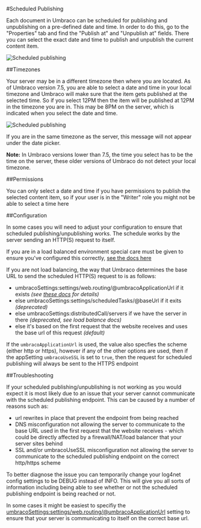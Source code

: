 #Scheduled Publishing

Each document in Umbraco can be scheduled for publishing and unpublishing on a pre-defined date and time. In order to do this, go to the "Properties" tab and find the "Publish at" and "Unpublish at" fields. There you can select the exact date and time to publish and unpublish the current content item.

![Scheduled publishing](images/Publish-At.jpg)

##Timezones <a name="timezones"></a>

Your server may be in a different timezone then where you are located. As of Umbraco version 7.5, you are able to select a date and time in your local timezone and Umbraco will make sure that the item gets published at the selected time. So if you select 12PM then the item will be published at 12PM in the timezone you are in. This may be 8PM on the server, which is indicated when you select the date and time.

![Scheduled publishing](images/Publish-Timezone-Difference.jpg)

If you are in the same timezone as the server, this message will not appear under the date picker.

**Note:** In Umbraco versions lower than 7.5, the time you select has to be the time on the server, these older versions of Umbraco do not detect your local timezone. 

##Permissions

You can only select a date and time if you have permissions to publish the selected content item, so if your user is in the "Writer" role you might not be able to select a time here

##Configuration

In some cases you will need to adjust your configuration to ensure that scheduled publishing/unpublishing works. The schedule works by the server sending an HTTP(S) request to itself. 

If you are in a load balanced environment special care must be given to ensure you've configured this correctly, [see the docs here](../../Setup/Server-Setup/Load-Balancing/flexible.md#scheduling-and-master-election)

If you are not load balancing, the way that Umbraco determines the base URL to send the scheduled HTTP(S) request to is as follows:

* umbracoSettings:settings/web.routing/@umbracoApplicationUrl if it exists _(see [these docs](../../../Reference/Config/umbracoSettings/index.md#web-routing) for details)_
* else umbracoSettings:settings/scheduledTasks/@baseUrl if it exits _(deprecated)_
* else umbracoSettings:distributedCall/servers if we have the server in there _(deprecated, see load balance docs)_
* else it's based on the first request that the website receives and uses the base url of this request _(default)_

If the `umbracoApplicationUrl` is used, the value also specfies the scheme (either http or https), however if any of the other options are used, then if the appSetting `umbracoUseSSL` is set to `true`, then the request for scheduled publishing will always be sent to the HTTPS endpoint

##Troubleshooting

If your scheduled publishing/unpublishing is not working as you would expect it is most likely due to an issue that your server cannot communicate with the scheduled publishing endpoint. This can be caused by a number of reasons such as: 

* url rewrites in place that prevent the endpoint from being reached
* DNS misconfiguration not allowing the server to communicate to the base URL used in the first request that the website receives - which could be directly affected by a firewall/NAT/load balancer that your server sites behind
* SSL and/or umbracoUseSSL misconfiguration not allowing the server to communicate to the scheduled publishing endpoint on the correct http/https scheme

To better diagnose the issue you can temporarily change your log4net config settings to be DEBUG instead of INFO. This will give you all sorts of information including being able to see whether or not the scheduled publishing endpoint is being reached or not. 

In some cases it might be easiest to specifiy the [umbracoSettings:settings/web.routing/@umbracoApplicationUrl](../../../Reference/Config/umbracoSettings/index.md#web-routing) setting to ensure that your server is communicating to itself on the correct base url.
